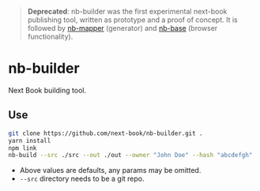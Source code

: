> **Deprecated**: nb-builder was the first experimental next-book publishing tool, written as prototype and a proof of concept. It is followed by [nb-mapper](https://github.com/next-book/nb-mapper) (generator) and [nb-base](https://github.com/next-book/nb-base) (browser functionality).

# nb-builder

Next Book building tool.

## Use

```bash
git clone https://github.com/next-book/nb-builder.git .
yarn install
npm link
nb-build --src ./src --out ./out --owner "John Doe" --hash "abcdefgh"
```


- Above values are defaults, any params may be omitted.
- `--src` directory needs to be a git repo.
